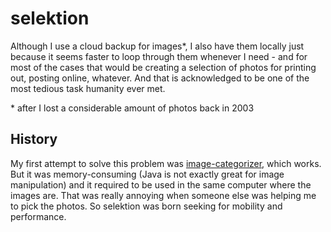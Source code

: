 # selektion
Although I use a cloud backup for images*, I also have them locally just because it seems faster to loop through them whenever I need - and  for most of the cases that would be creating a selection of photos for printing out, posting online, whatever. And that is acknowledged to be one of the most tedious task humanity ever met.

\* after I lost a considerable amount of photos back in 2003

## History

My first attempt to solve this problem was [image-categorizer](https://github.com/alrosot/image-categorizer), which works. But it was memory-consuming (Java is not exactly great for image manipulation) and it required to be used in the same computer where the images are. That was really annoying when someone else was helping me to pick the photos. So selektion was born seeking for mobility and performance.